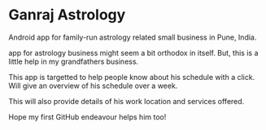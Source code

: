 Ganraj Astrology
===============

Android app for family-run astrology related small business in Pune, India.

app for astrology business might seem a bit orthodox in itself. But, this is a little help in my grandfathers business.

This app is targetted to help people know about his schedule with a click. Will give an overview of his schedule over a week.

This will also provide details of his work location and services offered.

Hope my first GitHub endeavour helps him too!
